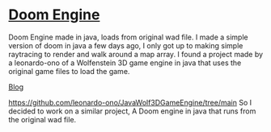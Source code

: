 # [Doom Engine](https://lkishawi3.github.io/)
Doom Engine made in java, loads from original wad file.
I made a simple version of doom in java a few days ago, I only got up to making simple raytracing to render and walk around a map array. I found a project made by a leonardo-ono of a Wolfenstein 3D game engine in java that uses the original game files to load the game.

[Blog](https://lkishawi3.github.io/blog.html)

https://github.com/leonardo-ono/JavaWolf3DGameEngine/tree/main
So I decided to work on a similar project, A Doom engine in java that runs from the original wad file. 
